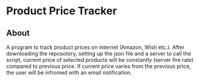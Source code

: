 # Product Price Tracker
## About
A program to track product prices on internet (Amazon, Wish etc.). After downloading the reposotory, setting up the json file and a server to call the script, current price of selected products will be constantly (server fire rate) compared to previous price. If current price varies from the previous price, the user will be infromed with an email notification.
